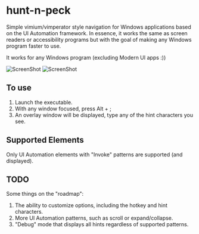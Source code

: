 hunt-n-peck
===========
Simple vimium/vimperator style navigation for Windows applications based on the UI Automation framework. In essence, it works the same as screen readers or accessibility programs but with the goal of making any Windows program faster to use.

It works for any Windows program (excluding Modern UI apps :))

![ScreenShot](https://raw.github.com/zsims/hunt-n-peck/master/screenshots/explorer.png)
![ScreenShot](https://raw.github.com/zsims/hunt-n-peck/master/screenshots/visual-studio.png)

To use
------------------

1. Launch the executable.
2. With any window focused, press Alt + ;
3. An overlay window will be displayed, type any of the hint characters you see.


Supported Elements
------------------
Only UI Automation elements with "Invoke" patterns are supported (and displayed).

TODO
------------------
Some things on the "roadmap":

1. The ability to customize options, including the hotkey and hint characters.
3. More UI Automation patterns, such as scroll or expand/collapse.
4. "Debug" mode that displays all hints regardless of supported patterns.
